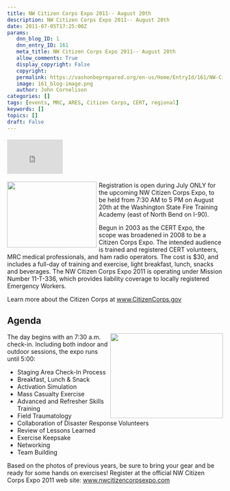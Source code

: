 ```yaml
---
title: NW Citizen Corps Expo 2011-- August 20th
description: NW Citizen Corps Expo 2011-- August 20th
date: 2011-07-05T17:25:00Z
params:
   dnn_blog_ID: 1
   dnn_entry_ID: 161
   meta_title: NW Citizen Corps Expo 2011-- August 20th
   allow_comments: True
   display_copyright: False
   copyright: 
   permalink: https://vashonbeprepared.org/en-us/Home/EntryId/161/NW-Citizen-Corps-Expo-2011-August-20th
   image: 161_blog-image.png
   author: John Cornelison
categories: []
tags: [events, MRC, ARES, Citizen Corps, CERT, regional]
keywords: []
topics: []
draft: False
---
```


<div class="wlWriterHeaderFooter" style="padding-bottom: 4px; margin: 0px; padding-left: 0px; padding-right: 0px; float: none; padding-top: 4px"><iframe src="http://www.facebook.com/widgets/like.php?href=http://vashoneoc.org/Blogs/VashonPreparedness/tabid/164/EntryId/161/NW-Citizen-Corps-Expo-2011-August-20th.aspx" frameborder="0" scrolling="no" style="border-bottom: medium none; border-left: medium none; width: 130px; height: 80px; border-top: medium none; border-right: medium none"></iframe></div>
<p><img border="0" alt="" align="left" width="209" height="154" style="margin: 0px 5px 5px 0px; display: inline; float: left" src="http://semt.nventure.com/certexpo2011.gif" />Registration is open during July ONLY for the upcoming NW Citizen Corps Expo, to be held from 7:30 AM to 5 PM on August 20th at the Washington State Fire Training Academy (east of North Bend on I-90).</p>
<p>Begun in 2003 as the CERT Expo, the scope was broadened in 2008 to be a Citizen Corps Expo. The intended audience is trained and registered CERT volunteers, MRC medical professionals, and ham radio operators. The cost is $30, and includes a full-day of training and exercise, light breakfast, lunch, snacks and beverages. The NW Citizen Corps Expo 2011 is operating under Mission Number 11-T-336, which provides liability coverage to locally registered Emergency Workers.</p>
<p>Learn more about the Citizen Corps at <a href="http://www.CitizenCorps.gov">www.CitizenCorps.gov</a></p>
<h2>Agenda</h2>
<p><img align="right" width="263" height="198" style="display: inline; float: right" alt="" src="http://gallery.me.com/microwiz/100037/100_0645/web.jpg?ver=13048342020001" /></p>
<p>The day begins with an 7:30 a.m. check-in. Including both indoor and outdoor sessions, the expo runs until 5:00:</p>
<ul>
    <li>Staging Area Check-In Process</li>
    <li>Breakfast, Lunch &amp; Snack</li>
    <li>Activation Simulation</li>
    <li>Mass Casualty Exercise</li>
    <li>Advanced and Refresher Skills Training</li>
    <li>Field Traumatology</li>
    <li>Collaboration of Disaster Response Volunteers</li>
    <li>Review of Lessons Learned</li>
    <li>Exercise Keepsake</li>
    <li>Networking</li>
    <li>Team Building</li>
</ul>
<p>Based on the photos of previous years, be sure to bring your gear and be ready for some hands on exercises! Register at the official NW Citizen Corps Expo 2011 web site: <a title="http://www.nwcitizencorpsexpo.com/" href="http://www.nwcitizencorpsexpo.com">www.nwcitizencorpsexpo.com</a></p>
